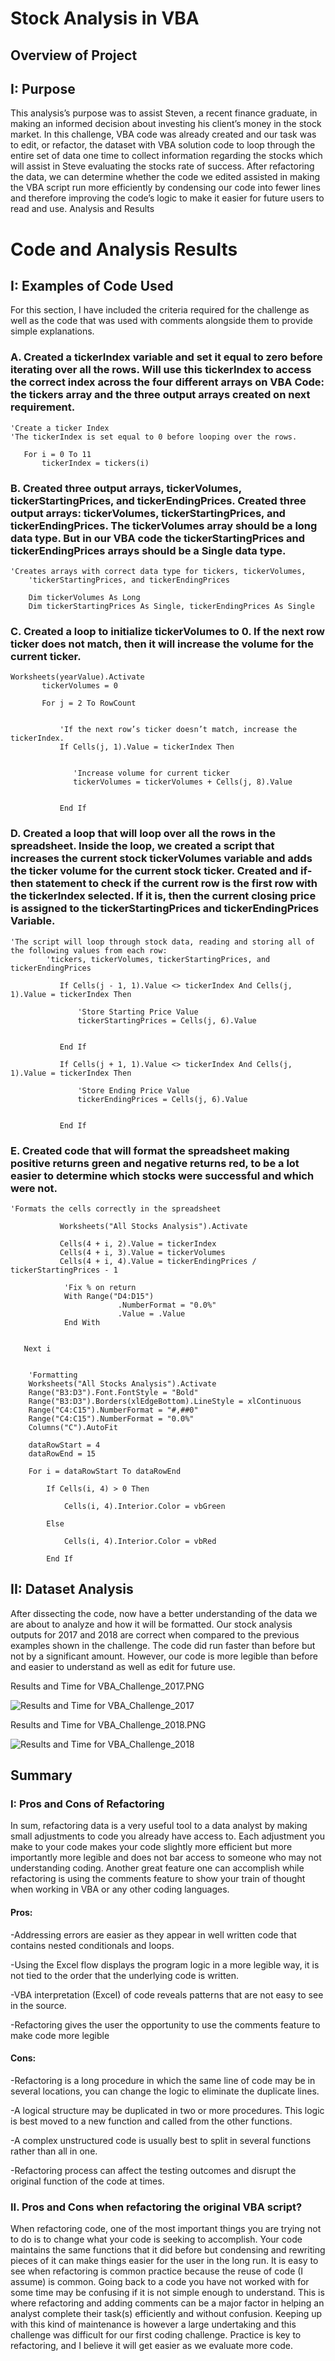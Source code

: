 # Stock Analysis in VBA

## Overview of Project

## I: Purpose
This analysis’s purpose was to assist Steven, a recent finance graduate, in making an informed decision about investing his client’s money in the stock market. In this challenge, VBA code was already created and our task was to edit, or refactor, the dataset with VBA solution code to loop through the entire set of data one time to collect information regarding the stocks which will assist in Steve evaluating the stocks rate of success. After refactoring the data, we can determine whether the code we edited assisted in making the VBA script run more efficiently by condensing our code into fewer lines and therefore improving the code’s logic to make it easier for future users to read and use.
Analysis and Results

# Code and Analysis Results

## I: Examples of Code Used
For this section, I have included the criteria required for the challenge as well as the code that was used with comments alongside them to provide simple explanations.

### A.	Created a tickerIndex variable and set it equal to zero before iterating over all the rows. Will use this tickerIndex to access the correct index across the four different arrays on VBA Code: the tickers array and the three output arrays created on next requirement.
```VBA
'Create a ticker Index
'The tickerIndex is set equal to 0 before looping over the rows.
    
   For i = 0 To 11
       tickerIndex = tickers(i)
```
### B.	 Created three output arrays, tickerVolumes, tickerStartingPrices, and tickerEndingPrices. Created three output arrays: tickerVolumes, tickerStartingPrices, and tickerEndingPrices. The tickerVolumes array should be a long data type. But in our VBA code the tickerStartingPrices and tickerEndingPrices arrays should be a Single data type.
```VBA
'Creates arrays with correct data type for tickers, tickerVolumes,
    'tickerStartingPrices, and tickerEndingPrices
    
    Dim tickerVolumes As Long
    Dim tickerStartingPrices As Single, tickerEndingPrices As Single
```
### C.	Created a loop to initialize tickerVolumes to 0. If the next row ticker does not match, then it will increase the volume for the current ticker.
```VBA
Worksheets(yearValue).Activate
       tickerVolumes = 0
       
       For j = 2 To RowCount
              
           
           'If the next row’s ticker doesn’t match, increase the tickerIndex.
           If Cells(j, 1).Value = tickerIndex Then
           
              
              'Increase volume for current ticker
              tickerVolumes = tickerVolumes + Cells(j, 8).Value
           
      
           End If
```
### D.	 Created a loop that will loop over all the rows in the spreadsheet. Inside the loop, we created a script that increases the current stock tickerVolumes variable and adds the ticker volume for the current stock ticker. Created and if-then statement to check if the current row is the first row with the tickerIndex selected. If it is, then the current closing price is assigned to the tickerStartingPrices and tickerEndingPrices Variable.
```VBA
'The script will loop through stock data, reading and storing all of the following values from each row:
        'tickers, tickerVolumes, tickerStartingPrices, and tickerEndingPrices
        
           If Cells(j - 1, 1).Value <> tickerIndex And Cells(j, 1).Value = tickerIndex Then

               'Store Starting Price Value
               tickerStartingPrices = Cells(j, 6).Value
               

           End If

           If Cells(j + 1, 1).Value <> tickerIndex And Cells(j, 1).Value = tickerIndex Then

               'Store Ending Price Value
               tickerEndingPrices = Cells(j, 6).Value
               

           End If
```
### E.	 Created code that will format the spreadsheet making positive returns green and negative returns red, to be a lot easier to determine which stocks were successful and which were not. 
```VBA
'Formats the cells correctly in the spreadsheet

           Worksheets("All Stocks Analysis").Activate
           
           Cells(4 + i, 2).Value = tickerIndex
           Cells(4 + i, 3).Value = tickerVolumes
           Cells(4 + i, 4).Value = tickerEndingPrices / tickerStartingPrices - 1
    
            'Fix % on return
            With Range("D4:D15")
                        .NumberFormat = "0.0%"
                        .Value = .Value
            End With
            

   Next i
 
   
    'Formatting
    Worksheets("All Stocks Analysis").Activate
    Range("B3:D3").Font.FontStyle = "Bold"
    Range("B3:D3").Borders(xlEdgeBottom).LineStyle = xlContinuous
    Range("C4:C15").NumberFormat = "#,##0"
    Range("C4:C15").NumberFormat = "0.0%"
    Columns("C").AutoFit

    dataRowStart = 4
    dataRowEnd = 15

    For i = dataRowStart To dataRowEnd
        
        If Cells(i, 4) > 0 Then
            
            Cells(i, 4).Interior.Color = vbGreen
            
        Else
        
            Cells(i, 4).Interior.Color = vbRed
            
        End If
```

## II: Dataset Analysis
After dissecting the code, now have a better understanding of the data we are about to analyze and how it will be formatted. Our stock analysis outputs for 2017 and 2018 are correct when compared to the previous examples shown in the challenge. The code did run faster than before but not by a significant amount. However, our code is more legible than before and easier to understand as well as edit for future use.


Results and Time for VBA_Challenge_2017.PNG

![Results and Time for VBA_Challenge_2017](Resources/VBA_Challenge_2017.png) 

Results and Time for VBA_Challenge_2018.PNG

![Results and Time for VBA_Challenge_2018](Resources/VBA_Challenge_2018.png) 

## Summary
### I: Pros and Cons of Refactoring
In sum, refactoring data is a very useful tool to a data analyst by making small adjustments to code you already have access to. Each adjustment you make to your code makes your code slightly more efficient but more importantly more legible and does not bar access to someone who may not understanding coding. Another great feature one can accomplish while refactoring is using the comments feature to show your train of thought when working in VBA or any other coding languages.

#### Pros:	
-Addressing errors are easier as they appear in well written code that contains nested conditionals and loops.

-Using the Excel flow displays the program logic in a more legible way, it is not tied to the order that the underlying code is written.

-VBA interpretation (Excel) of code reveals patterns that are not easy to see in the source.

-Refactoring gives the user the opportunity to use the comments feature to make code more legible

#### Cons:	
-Refactoring is a long procedure in which the same line of code may be in several locations, you can change the logic to eliminate the duplicate lines.

-A logical structure may be duplicated in two or more procedures. This logic is best moved to a new function and called from the other functions.

-A complex unstructured code is usually best to split in several functions rather than all in one.

-Refactoring process can affect the testing outcomes and disrupt the original function of the code at times.

### II. Pros and Cons when refactoring the original VBA script?
When refactoring code, one of the most important things you are trying not to do is to change what your code is seeking to accomplish. Your code maintains the same functions that it did before but condensing and rewriting pieces of it can make things easier for the user in the long run. It is easy to see when refactoring is common practice because the reuse of code (I assume) is common. Going back to a code you have not worked with for some time may be confusing if it is not simple enough to understand. This is where refactoring and adding comments can be a major factor in helping an analyst complete their task(s) efficiently and without confusion. Keeping up with this kind of maintenance is however a large undertaking and this challenge was difficult for our first coding challenge. Practice is key to refactoring, and I believe it will get easier as we evaluate more code.
